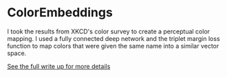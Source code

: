 # ColorEmbeddings
I took the results from XKCD's color survey to create a perceptual color mapping.
I used a fully connected deep network and the triplet margin loss function to map colors that were given the same name into a similar vector space. 

[See the full write up for more details](https://towardsdatascience.com/do-androids-see-electric-blue-visualizing-the-latent-space-of-color-perception-fcd46fb8848e)
